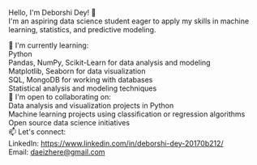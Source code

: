 Hello, I'm Deborshi Dey! 👋  
I'm an aspiring data science student eager to apply my skills in machine learning, statistics, and predictive modeling.  

🧠 I'm currently learning:   
Python  
Pandas, NumPy, Scikit-Learn for data analysis and modeling  
Matplotlib, Seaborn for data visualization  
SQL, MongoDB for working with databases  
Statistical analysis and modeling techniques  
🤝 I'm open to collaborating on:   
Data analysis and visualization projects in Python   
Machine learning projects using classification or regression algorithms   
Open source data science initiatives   
📫 Let's connect:   
LinkedIn: https://www.linkedin.com/in/deborshi-dey-20170b212/   
Email: daeizhere@gmail.com    
